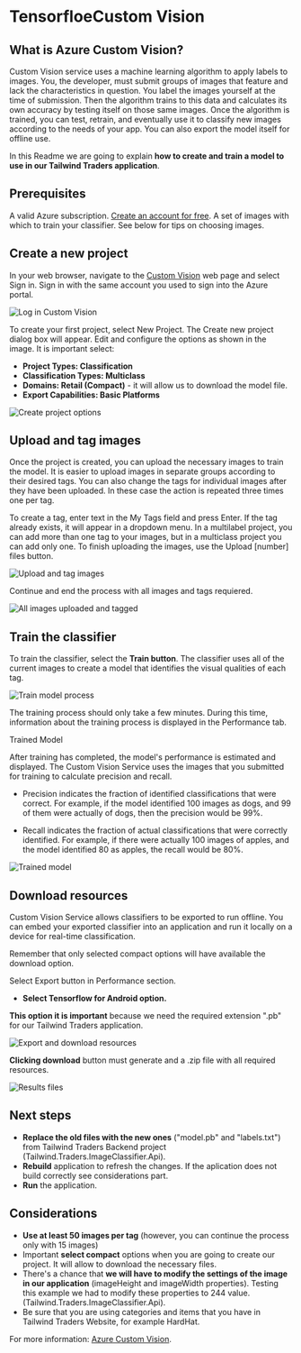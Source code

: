 # TensorfloeCustom Vision 

## What is Azure Custom Vision?
Custom Vision service uses a machine learning algorithm to apply labels to images. You, the developer, must submit groups of images that feature and lack the characteristics in question. You label the images yourself at the time of submission. Then the algorithm trains to this data and calculates its own accuracy by testing itself on those same images. Once the algorithm is trained, you can test, retrain, and eventually use it to classify new images according to the needs of your app. You can also export the model itself for offline use.

In this Readme we are going to explain **how to create and train a model to use in our Tailwind Traders application**. 

## Prerequisites
A valid Azure subscription. [Create an account for free](https://azure.microsoft.com/en-us/free/).
A set of images with which to train your classifier. See below for tips on choosing images.

## Create a new project
In your web browser, navigate to the [Custom Vision](https://www.customvision.ai/) web page and select Sign in. Sign in with the same account you used to sign into the Azure portal.

![Log in Custom Vision](./Documents/Images/CV_LogIn.PNG "Log in Custom Vision")

To create your first project, select New Project. The Create new project dialog box will appear.
Edit and configure the options as shown in the image.
It is important select:
- **Project Types: Classification**
- **Classification Types: Multiclass**
- **Domains: Retail (Compact)** - it will allow us to download the model file.
- **Export Capabilities: Basic Platforms**

![Create project options](./Documents/Images/CV_CreateProject.PNG "Create project options")

## Upload and tag images
Once the project is created, you can upload the necessary images to train the model.
It is easier to upload images in separate groups according to their desired tags. You can also change the tags for individual images after they have been uploaded.
In these case the action is repeated three times one per tag.

To create a tag, enter text in the My Tags field and press Enter. If the tag already exists, it will appear in a dropdown menu. In a multilabel project, you can add more than one tag to your images, but in a multiclass project you can add only one. To finish uploading the images, use the Upload [number] files button.

![Upload and tag images](./Documents/Images/CV_AddImagesAndTag.PNG "Upload and tag images")

Continue and end the process with all images and tags requiered.

![All images uploaded and tagged](./Documents/Images/CV_AllUploadedImages.PNG "All images uploaded and tagged")

## Train the classifier
To train the classifier, select the **Train button**. The classifier uses all of the current images to create a model that identifies the visual qualities of each tag.

![Train model process](./Documents/Images/CV_TrainModel.PNG "Train model process")

The training process should only take a few minutes. During this time, information about the training process is displayed in the Performance tab.

Trained Model

After training has completed, the model's performance is estimated and displayed. The Custom Vision Service uses the images that you submitted for training to calculate precision and recall.

- Precision indicates the fraction of identified classifications that were correct. For example, if the model identified 100 images as dogs, and 99 of them were actually of dogs, then the precision would be 99%.

- Recall indicates the fraction of actual classifications that were correctly identified. For example, if there were actually 100 images of apples, and the model identified 80 as apples, the recall would be 80%.

![Trained model](./Documents/Images/CV_EndTrainModel.PNG "Trained model")

## Download resources
Custom Vision Service allows classifiers to be exported to run offline. You can embed your exported classifier into an application and run it locally on a device for real-time classification.

Remember that only selected compact options will have available the download option.

Select Export button in Performance section.

- **Select Tensorflow for Android option.**

**This option it is important** because we need the required extension ".pb" for our Tailwind Traders application. 

![Export and download resources](./Documents/Images/CV_ExportTrainModel.PNG "Export and download resources")

**Clicking download** button must generate and a .zip file with all required resources.

![Results files](./Documents/Images/CV_Result.PNG "Results files")


## Next steps
- **Replace the old files with the new ones** ("model.pb" and "labels.txt")  from Tailwind Traders Backend project (Tailwind.Traders.ImageClassifier.Api).
- **Rebuild** application to refresh the changes.
If the aplication does not build correctly see considerations part.
- **Run** the application. 

## Considerations
- **Use at least 50 images per tag** (however, you can continue the process only with 15 images)
- Important **select compact** options when you are going to create our project. It will allow to download the necessary files.
- There's a chance that **we will have to modify the settings of the image in our application** (imageHeight and imageWidth  properties). Testing this example we had to modify these properties to 244 value.(Tailwind.Traders.ImageClassifier.Api).
- Be sure that you are using categories and items that you have in Tailwind Traders Website, for example HardHat.

For more information: [Azure Custom Vision](https://docs.microsoft.com/id-id/azure/cognitive-services/custom-vision-service/home).

